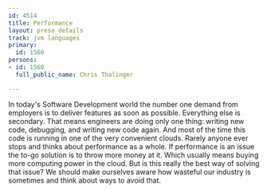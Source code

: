 ```yaml
---
id: 4514
title: Performance
layout: preso_details
track: jvm languages
primary:
  id: 1560
persons:
- id: 1560
  full_public_name: Chris Thalinger

---
```

In today's Software Development world the number one demand from employers is to deliver features as soon as possible. Everything else is secondary. That means engineers are doing only one thing: writing new code, debugging, and writing new code again. And most of the time this code is running in one of the very convenient clouds. Rarely anyone ever stops and thinks about performance as a whole. If performance is an issue the to-go solution is to throw more money at it. Which usually means buying more computing power in the cloud. But is this really the best way of solving that issue? We should make ourselves aware how wasteful our industry is sometimes and think about ways to avoid that.